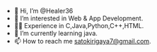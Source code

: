 - 👋 Hi, I’m @Healer36
- 👀 I’m interested in Web & App Development.
- 👨‍🎓 Experience in C,Java,Python,C++,HTML.
- 🌱 I’m currently learning java.
- 📫 How to reach me satokirigaya7@gmail.com.

<!---
Healer36/Healer36 is a ✨ special ✨ repository because its `README.md` (this file) appears on your GitHub profile.
You can click the Preview link to take a look at your changes.
--->
